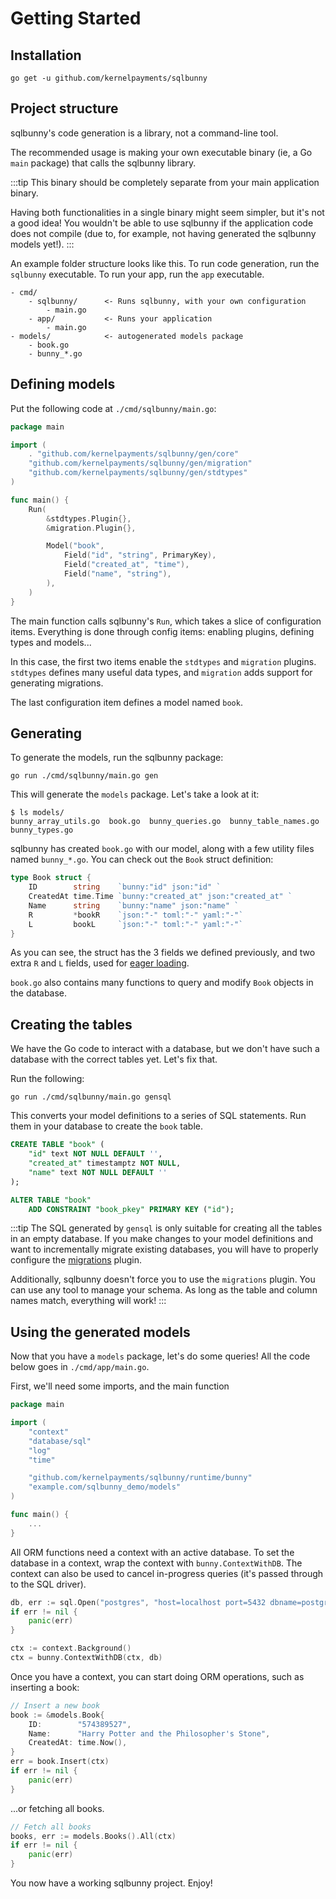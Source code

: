 # Getting Started

## Installation

```
go get -u github.com/kernelpayments/sqlbunny
```
## Project structure

sqlbunny's code generation is a library, not a command-line tool.

The recommended usage is making your own executable binary (ie, a Go `main` package) that calls the sqlbunny library. 

:::tip
This binary should be completely separate from your main application binary.

Having both functionalities in a single binary might seem simpler, but it's not a good 
idea! You wouldn't be able to use sqlbunny if the application
code does not compile (due to, for example, not having generated the sqlbunny models yet!).
:::

An example folder structure looks like this. To run code generation, run the `sqlbunny` executable. To run your app, run the `app` executable.

```
- cmd/
    - sqlbunny/      <- Runs sqlbunny, with your own configuration
        - main.go
    - app/           <- Runs your application
        - main.go
- models/            <- autogenerated models package
    - book.go        
    - bunny_*.go
```

## Defining models

Put the following code at `./cmd/sqlbunny/main.go`:

```go
package main

import (
	. "github.com/kernelpayments/sqlbunny/gen/core"
	"github.com/kernelpayments/sqlbunny/gen/migration"
	"github.com/kernelpayments/sqlbunny/gen/stdtypes"
)

func main() {
	Run(
		&stdtypes.Plugin{},
		&migration.Plugin{},

		Model("book",
			Field("id", "string", PrimaryKey),
			Field("created_at", "time"),
			Field("name", "string"),
		),
	)
}
```

The main function calls sqlbunny's `Run`, which takes a slice of configuration items. Everything is done through config items: enabling plugins, defining types and models...

In this case, the first two items enable the `stdtypes` and `migration` plugins. `stdtypes` defines many useful data types, and `migration` adds support for generating migrations.

The last configuration item defines a model named `book`.

## Generating

To generate the models, run the sqlbunny package:

```
go run ./cmd/sqlbunny/main.go gen
```

This will generate the `models` package. Let's take a look at it:
```
$ ls models/
bunny_array_utils.go  book.go  bunny_queries.go  bunny_table_names.go  bunny_types.go
```

sqlbunny has created `book.go` with our model, along with a few utility files named `bunny_*.go`. You can check out the `Book` struct definition:

```go
type Book struct {
	ID        string    `bunny:"id" json:"id" `
	CreatedAt time.Time `bunny:"created_at" json:"created_at" `
	Name      string    `bunny:"name" json:"name" `
	R         *bookR    `json:"-" toml:"-" yaml:"-"`
	L         bookL     `json:"-" toml:"-" yaml:"-"`
}
```

As you can see, the struct has the 3 fields we defined previously, and two extra `R` and `L` fields, used for [eager loading](TODO).

`book.go` also contains many functions to query and modify `Book` objects in the database.

## Creating the tables

We have the Go code to interact with a database, but we don't have such a database with the correct tables yet. Let's fix that.

Run the following:
```
go run ./cmd/sqlbunny/main.go gensql
```

This converts your model definitions to a series of SQL statements. Run them in your database to create the `book` table.

```sql
CREATE TABLE "book" (
    "id" text NOT NULL DEFAULT '',
    "created_at" timestamptz NOT NULL,
    "name" text NOT NULL DEFAULT ''
);

ALTER TABLE "book"
    ADD CONSTRAINT "book_pkey" PRIMARY KEY ("id");
```

:::tip
The SQL generated by `gensql` is only suitable for creating all the tables in an empty database. If you make changes to your model
definitions and want to incrementally migrate existing databases, you will have to properly configure the [migrations](TODO) plugin.

Additionally, sqlbunny doesn't force you to use the `migrations` plugin. You can use any tool to manage your schema. As long as the table and column names match, everything will work!
:::

## Using the generated models

Now that you have a `models` package, let's do some queries! All the code below goes in `./cmd/app/main.go`.

First, we'll need some imports, and the main function

```go
package main

import (
	"context"
	"database/sql"
	"log"
	"time"

	"github.com/kernelpayments/sqlbunny/runtime/bunny"
	"example.com/sqlbunny_demo/models"
)

func main() {
    ...
}
```

All ORM functions need a context with an active database. To set the database in a context, wrap the context with `bunny.ContextWithDB`. The context can also be used to cancel in-progress queries (it's passed through to the SQL driver).

```go
db, err := sql.Open("postgres", "host=localhost port=5432 dbname=postgres user=postgres password=postgres sslmode=disable")
if err != nil {
	panic(err)
}

ctx := context.Background()
ctx = bunny.ContextWithDB(ctx, db)
```

Once you have a context, you can start doing ORM operations, such as inserting a book:

```go
// Insert a new book
book := &models.Book{
    ID:        "574389527",
    Name:      "Harry Potter and the Philosopher's Stone",
    CreatedAt: time.Now(),
}
err = book.Insert(ctx)
if err != nil {
    panic(err)
}
```

...or fetching all books.   

```go
// Fetch all books
books, err := models.Books().All(ctx)
if err != nil {
	panic(err)
}
```

You now have a working sqlbunny project. Enjoy!